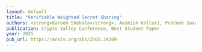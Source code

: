 ```yaml
---
layout: default
title: "Verifiable Weighted Secret Sharing"
authors: <strong>Kareem Shehata</strong>, Aashish Kolluri, Prateek Saxena, Reza Shokri
publication: Crypto Valley Conference, Best Student Paper
year: 2025
pub_url: https://arxiv.org/abs/2505.24289
---
```

